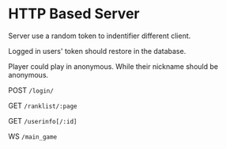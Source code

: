# HTTP Based Server

Server use a random token to indentifier different client.

Logged in users' token should restore in the database.

Player could play in anonymous. While their nickname should be anonymous.

POST `/login/`

GET `/ranklist/:page`

GET `/userinfo[/:id]`

WS `/main_game`